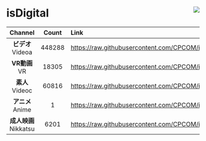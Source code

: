 # isDigital <img align="right" src="https://img.shields.io/github/last-commit/CPCOM/isDigital"/>  
  
| Channel | Count | Link |  
| :-----: | :---: | :--- |  
|**ビデオ**<br />Videoa | 448288 | https://raw.githubusercontent.com/CPCOM/isDigital/main/Videoa.txt |  
|**VR動画**<br />VR | 18305 | https://raw.githubusercontent.com/CPCOM/isDigital/main/VR.txt |  
|**素人**<br />Videoc | 60816 | https://raw.githubusercontent.com/CPCOM/isDigital/main/Videoc.txt |  
|**アニメ**<br />Anime | 1 | https://raw.githubusercontent.com/CPCOM/isDigital/main/Anime.txt |  
|**成人映画**<br />Nikkatsu | 6201 | https://raw.githubusercontent.com/CPCOM/isDigital/main/Nikkatsu.txt |  